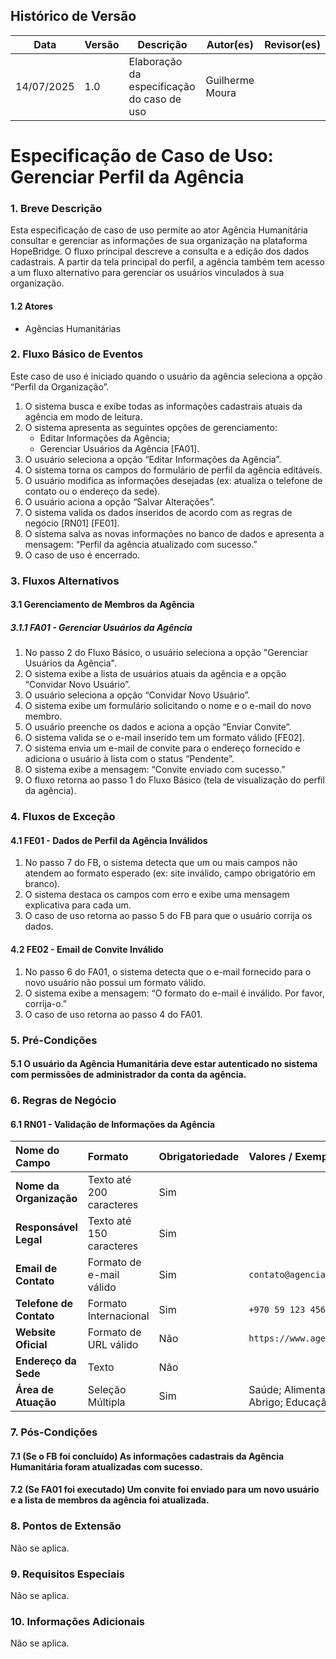 ## Histórico de Versão
Data     | Versão | Descrição | Autor(es) | Revisor(es)
-------- | ------ | --------- | ----- | ---------
14/07/2025 | 1.0 | Elaboração da especificação do caso de uso | Guilherme Moura | |

# Especificação de Caso de Uso: Gerenciar Perfil da Agência

### 1. Breve Descrição
Esta especificação de caso de uso permite ao ator Agência Humanitária consultar e gerenciar as informações de sua organização na plataforma HopeBridge. O fluxo principal descreve a consulta e a edição dos dados cadastrais. A partir da tela principal do perfil, a agência também tem acesso a um fluxo alternativo para gerenciar os usuários vinculados à sua organização.

#### 1.2 Atores
- Agências Humanitárias

### 2. Fluxo Básico de Eventos
Este caso de uso é iniciado quando o usuário da agência seleciona a opção “Perfil da Organização”.

1.  O sistema busca e exibe todas as informações cadastrais atuais da agência em modo de leitura.
2.  O sistema apresenta as seguintes opções de gerenciamento:
    * Editar Informações da Agência;
    * Gerenciar Usuários da Agência [FA01].
3.  O usuário seleciona a opção “Editar Informações da Agência”.
4.  O sistema torna os campos do formulário de perfil da agência editáveis.
5.  O usuário modifica as informações desejadas (ex: atualiza o telefone de contato ou o endereço da sede).
6.  O usuário aciona a opção “Salvar Alterações”.
7.  O sistema valida os dados inseridos de acordo com as regras de negócio [RN01] [FE01].
8.  O sistema salva as novas informações no banco de dados e apresenta a mensagem: “Perfil da agência atualizado com sucesso.”
9.  O caso de uso é encerrado.

### 3. Fluxos Alternativos

#### 3.1 Gerenciamento de Membros da Agência

##### 3.1.1 FA01 - Gerenciar Usuários da Agência
1.  No passo 2 do Fluxo Básico, o usuário seleciona a opção "Gerenciar Usuários da Agência".
2.  O sistema exibe a lista de usuários atuais da agência e a opção “Convidar Novo Usuário”.
3.  O usuário seleciona a opção “Convidar Novo Usuário”.
4.  O sistema exibe um formulário solicitando o nome e o e-mail do novo membro.
5.  O usuário preenche os dados e aciona a opção “Enviar Convite”.
6.  O sistema valida se o e-mail inserido tem um formato válido [FE02].
7.  O sistema envia um e-mail de convite para o endereço fornecido e adiciona o usuário à lista com o status “Pendente”.
8.  O sistema exibe a mensagem: “Convite enviado com sucesso.”
9.  O fluxo retorna ao passo 1 do Fluxo Básico (tela de visualização do perfil da agência).

### 4. Fluxos de Exceção

#### 4.1 FE01 - Dados de Perfil da Agência Inválidos
1.  No passo 7 do FB, o sistema detecta que um ou mais campos não atendem ao formato esperado (ex: site inválido, campo obrigatório em branco).
2.  O sistema destaca os campos com erro e exibe uma mensagem explicativa para cada um.
3.  O caso de uso retorna ao passo 5 do FB para que o usuário corrija os dados.

#### 4.2 FE02 - Email de Convite Inválido
1.  No passo 6 do FA01, o sistema detecta que o e-mail fornecido para o novo usuário não possui um formato válido.
2.  O sistema exibe a mensagem: “O formato do e-mail é inválido. Por favor, corrija-o.”
3.  O caso de uso retorna ao passo 4 do FA01.

### 5. Pré-Condições

#### 5.1 O usuário da Agência Humanitária deve estar autenticado no sistema com permissões de administrador da conta da agência.

### 6. Regras de Negócio

#### 6.1 RN01 - Validação de Informações da Agência
| Nome do Campo | Formato | Obrigatoriedade | Valores / Exemplos |
| :--- | :--- | :--- | :--- |
| **Nome da Organização** | Texto até 200 caracteres | Sim | |
| **Responsável Legal** | Texto até 150 caracteres | Sim | |
| **Email de Contato** | Formato de e-mail válido | Sim | `contato@agencia.org` |
| **Telefone de Contato** | Formato Internacional | Sim | `+970 59 123 4567` |
| **Website Oficial** | Formato de URL válido | Não | `https://www.agencia.org` |
| **Endereço da Sede** | Texto | Não | |
| **Área de Atuação** | Seleção Múltipla | Sim | Saúde; Alimentação; Abrigo; Educação |

### 7. Pós-Condições

#### 7.1 (Se o FB foi concluído) As informações cadastrais da Agência Humanitária foram atualizadas com sucesso.

#### 7.2 (Se FA01 foi executado) Um convite foi enviado para um novo usuário e a lista de membros da agência foi atualizada.

### 8. Pontos de Extensão
Não se aplica.

### 9. Requisitos Especiais
Não se aplica.

### 10. Informações Adicionais
Não se aplica.